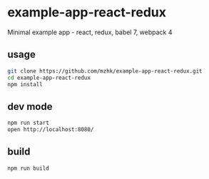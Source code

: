 # example-app-react-redux
Minimal example app - react, redux, babel 7, webpack 4

## usage
```bash
git clone https://github.com/mzhk/example-app-react-redux.git
cd example-app-react-redux
npm install
```

## dev mode
```bash
npm run start
open http://localhost:8080/
```

## build
```bash
npm run build
```
